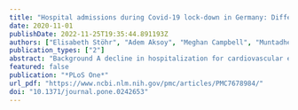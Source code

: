 ```yaml
---
title: "Hospital admissions during Covid-19 lock-down in Germany: Differences in discretionary and unavoidable cardiovascular events"
date: 2020-11-01
publishDate: 2022-11-25T19:35:44.891193Z
authors: ["Elisabeth Stöhr", "Adem Aksoy", "Meghan Campbell", "Muntadher Al Zaidi", "Can Öztürk", "Julia Vorloeper", "Jonas Lange", "Atsushi Sugiura", "Nihal Wilde", "Marc Ulrich Becher", "Christian Diepenseifen", "Ulrich Heister", "Georg Nickenig", "Sebastian Zimmer", "Vedat Tiyerili"]
publication_types: ["2"]
abstract: "Background A decline in hospitalization for cardiovascular events and catheter laboratory activation was reported for the United States and Italy during the initial stage of the Covid-19 pandemic of 2020. We report on the deployment of emergency services for cardiovascular events in a defined region in western Germany during the government-imposed lock-down period.  Methods We examined 5799 consecutive patients who were treated by emergency services for cardiovascular events during the Covid-19 pandemic (January 1 to April 30, 2020), and compared those to the corresponding time frame in 2019. Examining the emergency physicians’ records provided by nine locations in the area, we found a 20% overall decline in cardiovascular admissions.  Results The greatest reduction could be seen immediately following the government-imposed social restrictions. This reduction was mainly driven by a reduction in discretionary admissions for dizziness/syncope (-53%), heart failure (-38%), exacerbated COPD (-28%) and unstable angina (-23%), while unavoidable admissions for ST-elevation myocardial infarction (STEMI), cardiopulmonary resuscitation (CPR) and stroke were unchanged. There was a greater decline in emergency admissions for patients ≥60 years. There was also a greater reduction in emergency admissions for those living in urban areas compared to suburban areas.  Conclusions During the Covid-19 pandemic, a significant decline in hospitalization for cardiovascular events was observed during the government-enforced shutdown in a predefined area in western Germany. This reduction in admissions was mainly driven by “discretionary” cardiovascular events (unstable angina, heart failure, exacerbated COPD and dizziness/syncope), but events in which admission was unavoidable (CPR, STEMI and stroke) did not change."
featured: false
publication: "*PLoS One*"
url_pdf: "https://www.ncbi.nlm.nih.gov/pmc/articles/PMC7678984/"
doi: "10.1371/journal.pone.0242653"
---
```


